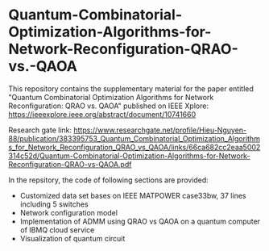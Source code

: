 # Quantum-Combinatorial-Optimization-Algorithms-for-Network-Reconfiguration-QRAO-vs.-QAOA

This repository contains the supplementary material for the paper entitled "Quantum Combinatorial Optimization Algorithms for Network Reconfiguration: QRAO vs. QAOA" published on IEEE Xplore: https://ieeexplore.ieee.org/abstract/document/10741660

Research gate link: https://www.researchgate.net/profile/Hieu-Nguyen-88/publication/383395753_Quantum_Combinatorial_Optimization_Algorithms_for_Network_Reconfiguration_QRAO_vs_QAOA/links/66ca682cc2eaa5002314c52d/Quantum-Combinatorial-Optimization-Algorithms-for-Network-Reconfiguration-QRAO-vs-QAOA.pdf

In the repsitory, the code of following sections are provided:
- Customized data set bases on IEEE MATPOWER case33bw, 37 lines including 5 switches
- Network configuration model
- Implementation of ADMM using QRAO vs QAOA on a quantum computer of IBMQ cloud service
- Visualization of quantum circuit
